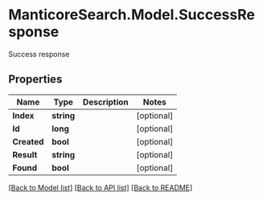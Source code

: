 # ManticoreSearch.Model.SuccessResponse
Success response

## Properties

Name | Type | Description | Notes
------------ | ------------- | ------------- | -------------
**Index** | **string** |  | [optional] 
**Id** | **long** |  | [optional] 
**Created** | **bool** |  | [optional] 
**Result** | **string** |  | [optional] 
**Found** | **bool** |  | [optional] 



[[Back to Model list]](../README.md#documentation-for-models) [[Back to API list]](../README.md#documentation-for-api-endpoints) [[Back to README]](../README.md)

